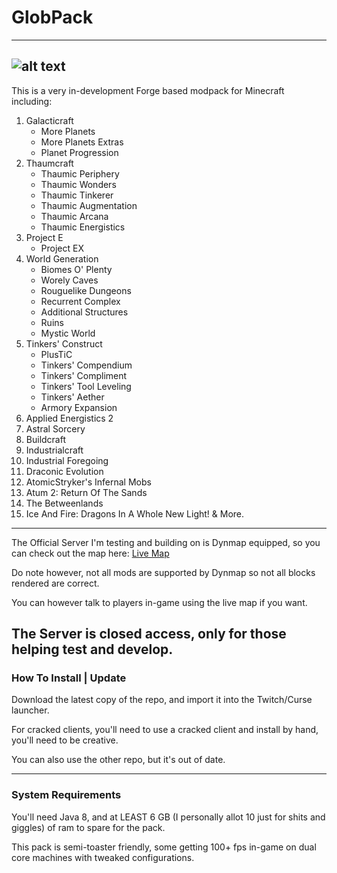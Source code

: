 # GlobPack
---
![alt text](https://cdn.servermeta.com/ghfiles/tcadmin/icons/minecraft/globpack.png "Minecraft: Globpack Edition")
---
This is a very in-development Forge based modpack for Minecraft including: 
1. Galacticraft
   * More Planets
   * More Planets Extras
   * Planet Progression
2. Thaumcraft
   * Thaumic Periphery
   * Thaumic Wonders
   * Thaumic Tinkerer
   * Thaumic Augmentation
   * Thaumic Arcana
   * Thaumic Energistics
3. Project E
   * Project EX
4. World Generation
   * Biomes O' Plenty
   * Worely Caves
   * Rouguelike Dungeons
   * Recurrent Complex
   * Additional Structures
   * Ruins
   * Mystic World
5. Tinkers' Construct
   * PlusTiC
   * Tinkers' Compendium
   * Tinkers' Compliment
   * Tinkers' Tool Leveling
   * Tinkers' Aether
   * Armory Expansion
6. Applied Energistics 2
7. Astral Sorcery
8. Buildcraft
9. Industrialcraft
10. Industrial Foregoing
11. Draconic Evolution
12. AtomicStryker's Infernal Mobs
13. Atum 2: Return Of The Sands
14. The Betweenlands
15. Ice And Fire: Dragons In A Whole New Light!
& More.
---
The Official Server I'm testing and building on is Dynmap equipped, so you can check out the map here: [Live Map](http://69.162.112.90:8123/)

Do note however, not all mods are supported by Dynmap so not all blocks rendered are correct.

You can however talk to players in-game using the live map if you want.

The Server is closed access, only for those helping test and develop.
---
### How To Install | Update

Download the latest copy of the repo, and import it into the Twitch/Curse launcher.

For cracked clients, you'll need to use a cracked client and install by hand, you'll need to be creative.

You can also use the other repo, but it's out of date.

---
### System Requirements
You'll need Java 8, and at LEAST 6 GB (I personally allot 10 just for shits and giggles) of ram to spare for the pack.

This pack is semi-toaster friendly, some getting 100+ fps in-game on dual core machines with tweaked configurations.

